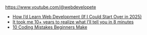 https://www.youtube.com/@webdevelopete

- [How I’d Learn Web Development (If I Could Start Over in 2025)](https://youtu.be/wIwRpsbVCW0)
- [It took me 10+ years to realize what I’ll tell you in 8 minutes](https://youtu.be/RGaW82k4dK4)
- [10 Coding Mistakes Beginners Make](https://youtu.be/Nqg_Iv8N9J4)
